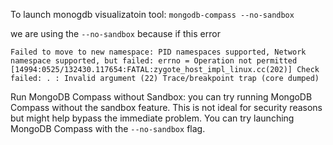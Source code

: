 
To launch monogdb visualizatoin tool:
`mongodb-compass --no-sandbox`

we are using the `--no-sandbox` because if this error

`
Failed to move to new namespace: PID namespaces supported, Network namespace supported, but failed: errno = Operation not permitted
[14994:0525/132430.117654:FATAL:zygote_host_impl_linux.cc(202)] Check failed: . : Invalid argument (22)
Trace/breakpoint trap (core dumped)
`

Run MongoDB Compass without Sandbox: you can try running MongoDB Compass without the sandbox feature. This is not ideal for security reasons but might help bypass the immediate problem. You can try launching MongoDB Compass with the `--no-sandbox` flag. 

